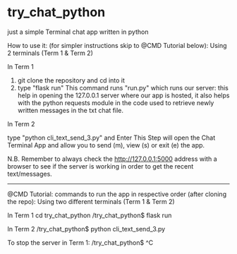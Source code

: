 # try_chat_python
just a simple Terminal chat app written in python

How to use it: (for simpler instructions skip to @CMD Tutorial below):
Using 2 terminals (Term 1 & Term 2)

In Term 1
1. git clone the repository and cd into it
2. type "flask run"
This command runs "run.py" which runs our server: 
this help in opening the 127.0.0.1 server where our app is hosted, it also helps with the python requests module in the code used to retrieve newly written messages in the txt chat file.

In Term 2

type "python cli_text_send_3.py" and Enter
This Step will open the Chat Terminal App and allow you to send (m), view (s) or exit (e) the app.

N.B. Remember to always check the http://127.0.0.1:5000 address with a browser to see if the server is working in order to get the recent text/messages.

____________________________________________________________________________________________
@CMD Tutorial:
commands to run the app in respective order (after cloning the repo):
Using two different terminals (Term 1 & Term 2)

In Term 1
cd try_chat_python
/try_chat_python$ flask run

In Term 2
/try_chat_python$ python cli_text_send_3.py


To stop the server in Term 1:
/try_chat_python$ ^C
